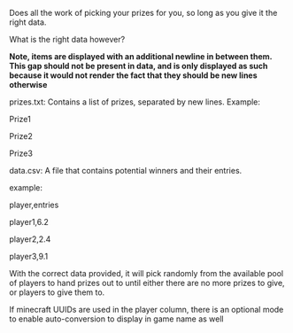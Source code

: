 Does all the work of picking your prizes for you, so long as you give it the right data.

What is the right data however?

**Note, items are displayed with an additional newline in between them. This gap should not be present in data, and is only displayed as such because it would not render the fact that they should be new lines otherwise**

prizes.txt: Contains a list of prizes, separated by new lines. Example:

Prize1

Prize2

Prize3

data.csv: A file that contains potential winners and their entries.

example:

player,entries

player1,6.2

player2,2.4

player3,9.1

With the correct data provided, it will pick randomly from the available pool of players to hand prizes out to until either there are no more prizes to give, or players to give them to.


If minecraft UUIDs are used in the player column, there is an optional mode to enable auto-conversion to display in game name as well
